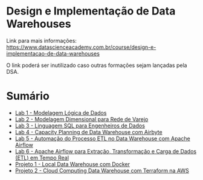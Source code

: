 # Design e Implementação de Data Warehouses

Link para mais informações: <br> https://www.datascienceacademy.com.br/course/design-e-implementacao-de-data-warehouses

O link poderá ser inutilizado caso outras formações sejam lançadas pela DSA.

# Sumário

- [Lab 1 - Modelagem Lógica de Dados](./Lab%201%20-%20Modelagem%20Lógica%20de%20Dados/) 
- [Lab 2 - Modelagem Dimensional para Rede de Varejo](./Lab%202%20-%20Modelagem%20Dimensional%20para%20Rede%20de%20Varejo/)
- [Lab 3 - Linguagem SQL para Engenheiros de Dados](./Lab%203%20-%20Linguagem%20SQL%20para%20Engenheiros%20de%20Dados/)
- [Lab 4 - Capacity Planning de Data Warehouse com Airbyte](./Lab%204%20-%20Capacity%20Planning%20de%20Data%20Warehouse%20com%20Airbyte/)
- [Lab 5 - Automação do Processo ETL no Data Warehouse com Apache Airflow](./Lab%205%20-%20Automação%20do%20Processo%20ETL%20no%20Data%20Warehouse%20com%20Apache%20Airflow/)
- [Lab 6 - Apache Airflow para Extração, Transformação e Carga de Dados (ETL) em Tempo Real](./Lab%206%20-%20Apache%20Airflow%20para%20Extração,%20Transformação%20e%20Carga%20de%20Dados%20(ETL)%20em%20Tempo%20Real/)
- [Projeto 1 - Local Data Warehouse com Docker](./Projeto%201%20-%20Local%20Data%20Warehouse%20com%20Docker/)
- [Projeto 2 - Cloud Computing Data Warehouse com Terraform na AWS](./Projeto%202%20-%20Cloud%20Computing%20Data%20Warehouse%20com%20Terraform%20na%20AWS/)